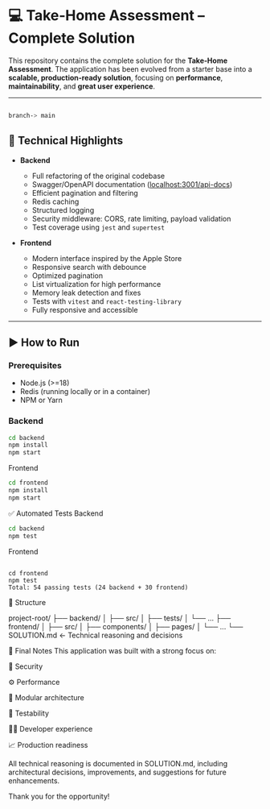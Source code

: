 # 💻 Take‑Home Assessment – Complete Solution

This repository contains the complete solution for the **Take‑Home Assessment**. The application has been evolved from a starter base into a **scalable, production-ready solution**, focusing on **performance**, **maintainability**, and **great user experience**.

---
```bash

branch-> main
```
## 🧠 Technical Highlights

- **Backend**
  - Full refactoring of the original codebase
  - Swagger/OpenAPI documentation ([localhost:3001/api-docs](http://localhost:3001/api-docs))
  - Efficient pagination and filtering
  - Redis caching
  - Structured logging
  - Security middleware: CORS, rate limiting, payload validation
  - Test coverage using `jest` and `supertest`

- **Frontend**
  - Modern interface inspired by the Apple Store
  - Responsive search with debounce
  - Optimized pagination
  - List virtualization for high performance
  - Memory leak detection and fixes
  - Tests with `vitest` and `react-testing-library`
  - Fully responsive and accessible

---

## ▶️ How to Run

### Prerequisites

- Node.js (>=18)
- Redis (running locally or in a container)
- NPM or Yarn

### Backend

```bash
cd backend
npm install
npm start
```


Frontend

```bash
cd frontend
npm install
npm start
```

✅ Automated Tests
Backend

```bash
cd backend
npm test
```
Frontend
```

cd frontend
npm test
Total: 54 passing tests (24 backend + 30 frontend)
```

📁 Structure

project-root/
├── backend/
│   ├── src/
│   ├── tests/
│   └── ...
├── frontend/
│   ├── src/
│   ├── components/
│   ├── pages/
│   └── ...
└── SOLUTION.md  ← Technical reasoning and decisions

📌 Final Notes
This application was built with a strong focus on:

🔐 Security

⚙️ Performance

🧩 Modular architecture

🧪 Testability

👨‍💻 Developer experience

📈 Production readiness

All technical reasoning is documented in SOLUTION.md, including architectural decisions, improvements, and suggestions for future enhancements.

Thank you for the opportunity!
